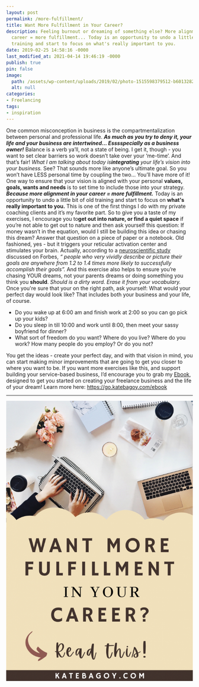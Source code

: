 ```yaml
---
layout: post
permalink: /more-fulfillment/
title: Want More Fulfillment in Your Career?
description: Feeling burnout or dreaming of something else? More alignment in your
  career = more fulfillment... Today is an opportunity to undo a little bit of old
  training and start to focus on what's really important to you.
date: 2019-02-25 14:58:16 -0000
last_modified_at: 2021-04-14 19:46:19 -0000
publish: true
pin: false
image:
  path: /assets/wp-content/uploads/2019/02/photo-1515598379512-b60132823a9d.jpeg
  alt: null
categories:
- Freelancing
tags:
- inspiration
---
```

One common misconception in business is the compartmentalization between personal and professional life. **_As much as you try to deny it, your life and your business are intertwined… Esssspecially as a business owner!_** Balance is a verb ya’ll, not a state of being. I get it, though - you want to set clear barriers so work doesn’t take over your ‘me-time’. And that’s fair!  _What I am talking about today is_**_integrating_** _your life’s vision into your business._ See? That sounds more like anyone’s ultimate goal.  So you won’t have LESS personal time by coupling the two... You’ll have more of it! One way to ensure that your vision is aligned with your personal **values, goals, wants and needs** is to set time to include those into your strategy. **_Because more alignment in your career = more fulfillment._** Today is an opportunity to undo a little bit of old training and start to focus on **what's really important to you.** This is one of the first things I do with my private coaching clients and it’s my favorite part.  So to give you a taste of my exercises, I encourage you to**get out into nature, or find a quiet space** if you’re not able to get out to nature and then ask yourself this question: If money wasn’t in the equation, would I still be building this idea or chasing this dream?  Answer that question on a piece of paper or a notebook.  Old fashioned, yes - but it triggers your reticular activation center and stimulates your brain. Actually, according to a [neuroscientific study](https://www.leadershipiq.com/blogs/leadershipiq/the-gender-gap-and-goal-setting-a-research-study) discussed on Forbes, _“_ _people who very vividly describe or picture their goals are anywhere from 1.2 to 1.4 times more likely to successfully accomplish their goals”._ And this exercise also helps to ensure you’re chasing YOUR dreams, not your parents dreams or doing something you think you **should**. _Should is a dirty word. Erase it from your vocabulary._ Once you're sure that your on the right path, ask yourself: What would your perfect day would look like? That includes both your business and your life, of course.

* Do you wake up at 6:00 am and finish work at 2:00 so you can go pick up your kids?
* Do you sleep in till 10:00 and work until 8:00, then meet your sassy boyfriend for dinner?
* What sort of freedom do you want? Where do you live? Where do you work? How many people do you employ? Or do you not?

You get the ideas - create your perfect day, and with that vision in mind, you can start making minor improvements that are going to get you closer to where you want to be. If you want more exercises like this, and support building your service-based business, I’d encourage you to grab my [Ebook](https://go.katebagoy.com/ebook), designed to get you started on creating your freelance business and the life of your dream!  Learn more here: <https://go.katebagoy.com/ebook>  

* * *

![](/assets/wp-content/uploads/2019/02/fufillment-683x1024.png)
